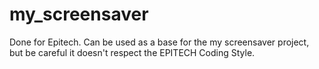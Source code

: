 # my_screensaver
Done for Epitech.
Can be used as a base for the my screensaver project, but be careful it doesn't respect the EPITECH Coding Style.
